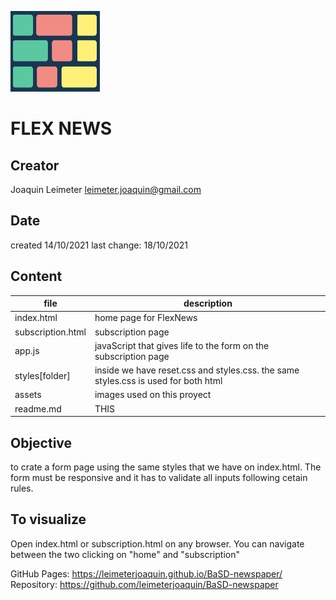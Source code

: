 ![](assets/images/flex%20box%20news%20logo%20small.png)
# FLEX NEWS
## Creator
Joaquin Leimeter
leimeter.joaquin@gmail.com

## Date
created 14/10/2021
last change: 18/10/2021

## Content
| file | description |
| ------ | ------ |
| index.html | home page for FlexNews |
| subscription.html | subscription page |
| app.js | javaScript that gives life to the form on the subscription page |
| styles[folder] | inside we have reset.css and styles.css. the same styles.css is used for both html |
| assets | images used on this proyect |
| readme.md | THIS |

## Objective
to crate a form page using the same styles that we have on index.html.
The form must be responsive and it has to validate all inputs following cetain rules.

## To visualize
Open index.html or subscription.html on any browser. You can navigate between the two clicking on "home" and "subscription"

GitHub Pages: https://leimeterjoaquin.github.io/BaSD-newspaper/
Repository: https://github.com/leimeterjoaquin/BaSD-newspaper
